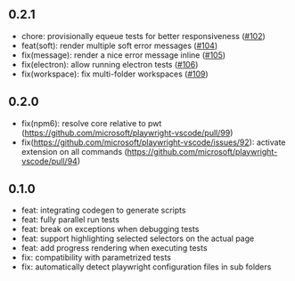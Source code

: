## 0.2.1

- chore: provisionally equeue tests for better responsiveness ([#102](https://github.com/microsoft/playwright-vscode/pull/102))
- feat(soft): render multiple soft error messages ([#104](https://github.com/microsoft/playwright-vscode/pull/104))
- fix(message): render a nice error message inline ([#105](https://github.com/microsoft/playwright-vscode/pull/105))
- fix(electron): allow running electron tests ([#106](https://github.com/microsoft/playwright-vscode/pull/106))
- fix(workspace): fix multi-folder workspaces ([#109](https://github.com/microsoft/playwright-vscode/pull/109))

## 0.2.0

- fix(npm6): resolve core relative to pwt (https://github.com/microsoft/playwright-vscode/pull/99)
- fix(https://github.com/microsoft/playwright-vscode/issues/92): activate extension on all commands (https://github.com/microsoft/playwright-vscode/pull/94)

## 0.1.0

- feat: integrating codegen to generate scripts
- feat: fully parallel run tests
- feat: break on exceptions when debugging tests
- feat: support highlighting selected selectors on the actual page
- feat: add progress rendering when executing tests
- fix: compatibility with parametrized tests
- fix: automatically detect playwright configuration files in sub folders
